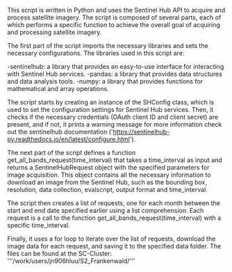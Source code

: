 This script is written in Python and uses the Sentinel Hub API to acquire and process satellite imagery. The script is composed of several parts, each of which performs a specific function to achieve the overall goal of acquiring and processing satellite imagery.

The first part of the script imports the necessary libraries and sets the necessary configurations. The libraries used in this script are:

-sentinelhub: a library that provides an easy-to-use interface for interacting with Sentinel Hub services.
-pandas: a library that provides data structures and data analysis tools.
-numpy: a library that provides functions for mathematical and array operations.

The script starts by creating an instance of the SHConfig class, which is used to set the configuration settings for Sentinel Hub services. Then, it checks if the necessary credentials (OAuth client ID and client secret) are present, and if not, it prints a warning message for more information check out the sentinelhub documentation ('https://sentinelhub-py.readthedocs.io/en/latest/configure.html').

The next part of the script defines a function get_all_bands_request(time_interval) that takes a time_interval as input and returns a SentinelHubRequest object with the specified parameters for image acquisition. This object contains all the necessary information to download an image from the Sentinel Hub, such as the bounding box, resolution, data collection, evalscript, output format and time_interval.

The script then creates a list of requests, one for each month between the start and end date specified earlier using a list comprehension. Each request is a call to the function get_all_bands_request(time_interval) with a specific time_interval.

Finally, it uses a for loop to iterate over the list of requests, download the image data for each request, and saving it to the specified data folder.
The files can be found at the SC-Cluster: 
'''/work/users/jn906hluu/S2_Frankenwald/'''
